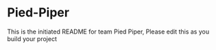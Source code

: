 # Pied-Piper
This is the initiated README for team Pied Piper, Please edit this as you build your project
